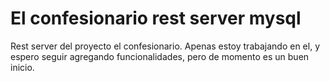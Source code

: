# El confesionario rest server mysql

Rest server del proyecto el confesionario. Apenas estoy trabajando en el, y espero seguir agregando funcionalidades, pero de momento es un buen inicio.